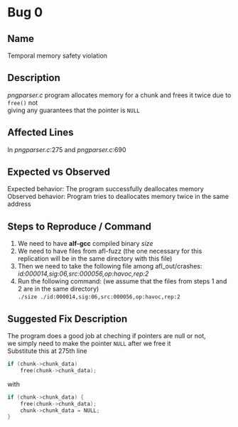 # Bug 0

## Name

Temporal memory safety violation

## Description

*pngparser.c* program allocates memory for a chunk and frees it twice due to `free()` not<br>
giving any guarantees that the pointer is `NULL`

## Affected Lines
In *pngparser.c*:275 and *pngparser.c*:690

## Expected vs Observed
Expected behavior: The program successfully deallocates memory
Observed behavior: Program tries to deallocates memory twice in the same address

## Steps to Reproduce / Command
1. We need to have **alf-gcc** compiled binary *size*
2. We need to have files from afl-fuzz (the one necessary for this replication will be in the same directory with this file)
3. Then we need to take the following file among afl_out/crashes:<br>
*id:000014,sig:06,src:000056,op:havoc,rep:2*
4. Run the following command: (we assume that the files from steps 1 and 2 are in the same directory)<br>
`./size ./id:000014,sig:06,src:000056,op:havoc,rep:2`

## Suggested Fix Description
The program does a good job at cheching if pointers are null or not, <br>
we simply need to make the pointer `NULL` after we free it<br>
Substitute this at 275th line
```c++
if (chunk->chunk_data)
    free(chunk->chunk_data);
```
with
```c++
if (chunk->chunk_data) {
    free(chunk->chunk_data);
    chunk->chunk_data = NULL;
}
```